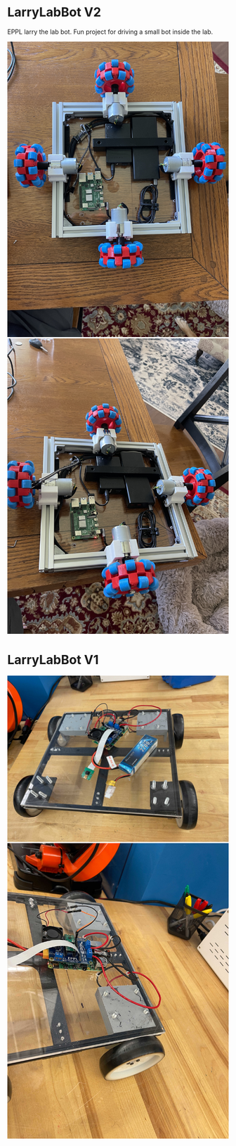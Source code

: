 # LarryLabBot V2
EPPL larry the lab bot. Fun project for driving a small bot inside the lab.

![](https://raw.githubusercontent.com/danielwilczak101/LarryLabBot/media/images/IMG_3665.JPG)
![](https://raw.githubusercontent.com/danielwilczak101/LarryLabBot/media/images/IMG_3664.JPG)




# LarryLabBot V1
![](https://raw.githubusercontent.com/danielwilczak101/LarryLabBot/media/images/IMG_3472.jpg)
![](https://raw.githubusercontent.com/danielwilczak101/LarryLabBot/media/images/IMG_3473.jpg)

